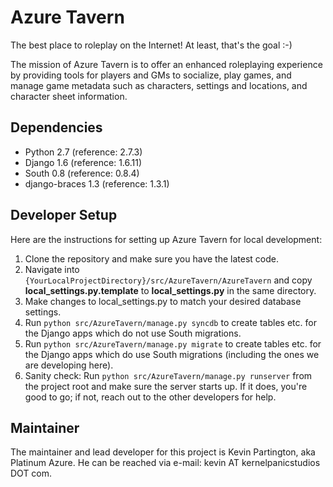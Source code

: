 Azure Tavern
============

The best place to roleplay on the Internet! At least, that's the goal :-)

The mission of Azure Tavern is to offer an enhanced roleplaying experience
by providing tools for players and GMs to socialize, play games, and manage
game metadata such as characters, settings and locations, and character sheet
information.

Dependencies
------------

  * Python 2.7 (reference: 2.7.3)
  * Django 1.6 (reference: 1.6.11)
  * South 0.8 (reference: 0.8.4)
  * django-braces 1.3 (reference: 1.3.1)

Developer Setup
---------------

Here are the instructions for setting up Azure Tavern for local development:

  1. Clone the repository and make sure you have the latest code.
  2. Navigate into `{YourLocalProjectDirectory}/src/AzureTavern/AzureTavern`
     and copy **local_settings.py.template** to **local_settings.py** in the
     same directory.
  3. Make changes to local_settings.py to match your desired database settings.
  4. Run `python src/AzureTavern/manage.py syncdb` to create tables etc. for
     the Django apps which do not use South migrations.
  5. Run `python src/AzureTavern/manage.py migrate` to create tables etc. for
     the Django apps which do use South migrations (including the ones we are
     developing here).
  6. Sanity check: Run `python src/AzureTavern/manage.py runserver` from the
     project root and make sure the server starts up. If it does, you're good
     to go; if not, reach out to the other developers for help.

Maintainer
----------

The maintainer and lead developer for this project is Kevin Partington, aka
Platinum Azure. He can be reached via e-mail: kevin AT kernelpanicstudios DOT
com.

